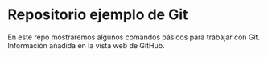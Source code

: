 # Repositorio ejemplo de Git

En este repo mostraremos algunos comandos básicos para trabajar con Git. Información añadida en la vista web de GitHub.
